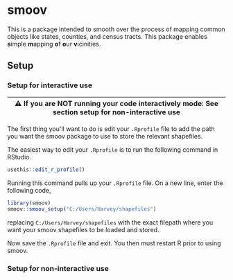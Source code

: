 # smoov
This is a package intended to smooth over the process of mapping common objects like states, counties,
and census tracts. This package enables **s**imple **m**apping **o**f **o**ur **v**icinities.

## Setup

### Setup for interactive use
| :warning: **If you are NOT running your code interactively mode**: See section setup for non-interactive use |
| --- |

The first thing you'll want to do is edit your `.Rprofile` file to add the
path you want the smoov package to use to store the relevant shapefiles.

The easiest way to edit your `.Rprofile` is to run the following command in
RStudio.

```r
usethis::edit_r_profile()
```

Running this command pulls up your `.Rprofile` file. On a new line, enter the
following code,

```r
library(smoov)
smoov::smoov_setup("C:/Users/Harvey/shapefiles")
```
replacing `C:/Users/Harvey/shapefiles` with the exact filepath
where you want your smoov shapefiles to be loaded and stored.

Now save the `.Rprofile` file and exit. You then must restart R prior to using smoov.

### Setup for non-interactive use
